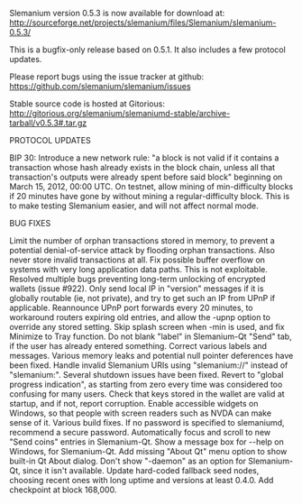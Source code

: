Slemanium version 0.5.3 is now available for download at:
http://sourceforge.net/projects/slemanium/files/Slemanium/slemanium-0.5.3/

This is a bugfix-only release based on 0.5.1.
It also includes a few protocol updates.

Please report bugs using the issue tracker at github:
https://github.com/slemanium/slemanium/issues

Stable source code is hosted at Gitorious:
http://gitorious.org/slemanium/slemaniumd-stable/archive-tarball/v0.5.3#.tar.gz

PROTOCOL UPDATES

BIP 30: Introduce a new network rule: "a block is not valid if it contains a transaction whose hash already exists in the block chain, unless all that transaction's outputs were already spent before said block" beginning on March 15, 2012, 00:00 UTC.
On testnet, allow mining of min-difficulty blocks if 20 minutes have gone by without mining a regular-difficulty block. This is to make testing Slemanium easier, and will not affect normal mode.

BUG FIXES

Limit the number of orphan transactions stored in memory, to prevent a potential denial-of-service attack by flooding orphan transactions. Also never store invalid transactions at all.
Fix possible buffer overflow on systems with very long application data paths. This is not exploitable.
Resolved multiple bugs preventing long-term unlocking of encrypted wallets
(issue #922).
Only send local IP in "version" messages if it is globally routable (ie, not private), and try to get such an IP from UPnP if applicable.
Reannounce UPnP port forwards every 20 minutes, to workaround routers expiring old entries, and allow the -upnp option to override any stored setting.
Skip splash screen when -min is used, and fix Minimize to Tray function.
Do not blank "label" in Slemanium-Qt "Send" tab, if the user has already entered something.
Correct various labels and messages.
Various memory leaks and potential null pointer deferences have been fixed.
Handle invalid Slemanium URIs using "slemanium://" instead of "slemanium:".
Several shutdown issues have been fixed.
Revert to "global progress indication", as starting from zero every time was considered too confusing for many users.
Check that keys stored in the wallet are valid at startup, and if not, report corruption.
Enable accessible widgets on Windows, so that people with screen readers such as NVDA can make sense of it.
Various build fixes.
If no password is specified to slemaniumd, recommend a secure password.
Automatically focus and scroll to new "Send coins" entries in Slemanium-Qt.
Show a message box for --help on Windows, for Slemanium-Qt.
Add missing "About Qt" menu option to show built-in Qt About dialog.
Don't show "-daemon" as an option for Slemanium-Qt, since it isn't available.
Update hard-coded fallback seed nodes, choosing recent ones with long uptime and versions at least 0.4.0.
Add checkpoint at block 168,000.

